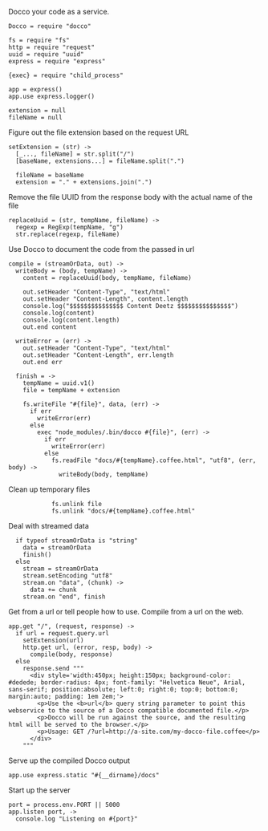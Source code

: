 Docco your code as a service.

    Docco = require "docco"

    fs = require "fs"
    http = require "request"
    uuid = require "uuid"
    express = require "express"

    {exec} = require "child_process"

    app = express()
    app.use express.logger()

    extension = null
    fileName = null

Figure out the file extension based on the request URL

    setExtension = (str) ->
      [_..., fileName] = str.split("/")
      [baseName, extensions...] = fileName.split(".")

      fileName = baseName
      extension = "." + extensions.join(".")

Remove the file UUID from the response body with the actual name of the file

    replaceUuid = (str, tempName, fileName) ->
      regexp = RegExp(tempName, "g")
      str.replace(regexp, fileName)

Use Docco to document the code from the passed in url

    compile = (streamOrData, out) ->
      writeBody = (body, tempName) ->
        content = replaceUuid(body, tempName, fileName)

        out.setHeader "Content-Type", "text/html"
        out.setHeader "Content-Length", content.length
        console.log("$$$$$$$$$$$$$$$ Content Deetz $$$$$$$$$$$$$$$")
        console.log(content)
        console.log(content.length)
        out.end content

      writeError = (err) ->
        out.setHeader "Content-Type", "text/html"
        out.setHeader "Content-Length", err.length
        out.end err

      finish = ->
        tempName = uuid.v1()
        file = tempName + extension

        fs.writeFile "#{file}", data, (err) ->
          if err
            writeError(err)
          else
            exec "node_modules/.bin/docco #{file}", (err) ->
              if err
                writeError(err)
              else
                fs.readFile "docs/#{tempName}.coffee.html", "utf8", (err, body) ->
                  writeBody(body, tempName)

Clean up temporary files

                fs.unlink file
                fs.unlink "docs/#{tempName}.coffee.html"

Deal with streamed data

      if typeof streamOrData is "string"
        data = streamOrData
        finish()
      else
        stream = streamOrData
        stream.setEncoding "utf8"
        stream.on "data", (chunk) ->
          data += chunk
        stream.on "end", finish

Get from a url or tell people how to use.
Compile from a url on the web.

    app.get "/", (request, response) ->
      if url = request.query.url
        setExtension(url)
        http.get url, (error, resp, body) ->
          compile(body, response)
      else
        response.send """
          <div style='width:450px; height:150px; background-color: #dedede; border-radius: 4px; font-family: "Helvetica Neue", Arial, sans-serif; position:absolute; left:0; right:0; top:0; bottom:0; margin:auto; padding: 1em 2em;'>
            <p>Use the <b>url</b> query string parameter to point this webservice to the source of a Docco compatible documented file.</p>
            <p>Docco will be run against the source, and the resulting html will be served to the browser.</p>
            <p>Usage: GET /?url=http://a-site.com/my-docco-file.coffee</p>
          </div>
        """

Serve up the compiled Docco output

    app.use express.static "#{__dirname}/docs"

Start up the server

    port = process.env.PORT || 5000
    app.listen port, ->
      console.log "Listening on #{port}"